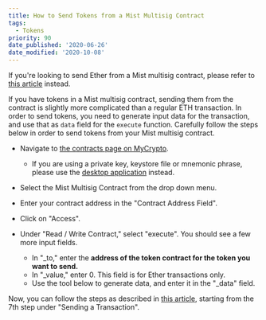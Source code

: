 ```yaml
---
title: How to Send Tokens from a Mist Multisig Contract
tags:
  - Tokens
priority: 90
date_published: '2020-06-26'
date_modified: '2020-10-08'
---
```


<Alert>

If you're looking to send Ether from a Mist multisig contract, please refer to [this article](/how-to/sending/how-to-interact-with-a-multisig-contract) instead.

</Alert>

If you have tokens in a Mist multisig contract, sending them from the contract is slightly more complicated than a regular ETH transaction. In order to send tokens, you need to generate input data for the transaction, and use that as `data` field for the `execute` function. Carefully follow the steps below in order to send tokens from your Mist multisig contract.

- Navigate to [the contracts page on MyCrypto](https://mycrypto.com/contracts/interact).

  - If you are using a private key, keystore file or mnemonic phrase, please use the [desktop application](https://download.mycrypto.com) instead.

- Select the Mist Multisig Contract from the drop down menu.

- Enter your contract address in the "Contract Address Field".

- Click on "Access".

- Under "Read / Write Contract," select "execute". You should see a few more input fields.
  - In "\_to," enter the **address of the token contract for the token you want to send.**
  - In "\_value," enter 0. This field is for Ether transactions only.
  - Use the tool below to generate data, and enter it in the "\_data" field.

<TokenInputData />

Now, you can follow the steps as described in [this article](/how-to/sending/how-to-interact-with-a-multisig-contract), starting from the 7th step under "Sending a Transaction".
